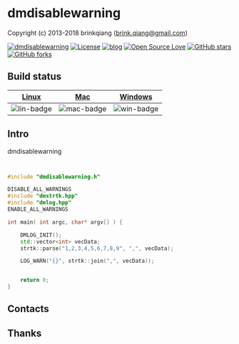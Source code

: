 # dmdisablewarning

Copyright (c) 2013-2018 brinkqiang (brink.qiang@gmail.com)

[![dmdisablewarning](https://img.shields.io/badge/brinkqiang-dmdisablewarning-blue.svg?style=flat-square)](https://github.com/brinkqiang/dmdisablewarning)
[![License](https://img.shields.io/badge/license-MIT-brightgreen.svg)](https://github.com/brinkqiang/dmdisablewarning/blob/master/LICENSE)
[![blog](https://img.shields.io/badge/Author-Blog-7AD6FD.svg)](https://brinkqiang.github.io/)
[![Open Source Love](https://badges.frapsoft.com/os/v3/open-source.png)](https://github.com/brinkqiang)
[![GitHub stars](https://img.shields.io/github/stars/brinkqiang/dmdisablewarning.svg?label=Stars)](https://github.com/brinkqiang/dmdisablewarning) 
[![GitHub forks](https://img.shields.io/github/forks/brinkqiang/dmdisablewarning.svg?label=Fork)](https://github.com/brinkqiang/dmdisablewarning)

## Build status
| [Linux][lin-link] | [Mac][mac-link] | [Windows][win-link] |
| :---------------: | :----------------: | :-----------------: |
| ![lin-badge]      | ![mac-badge]       | ![win-badge]        |

[lin-badge]: https://github.com/brinkqiang/dmdisablewarning/workflows/linux/badge.svg "linux build status"
[lin-link]:  https://github.com/brinkqiang/dmdisablewarning/actions/workflows/linux.yml "linux build status"
[mac-badge]: https://github.com/brinkqiang/dmdisablewarning/workflows/mac/badge.svg "mac build status"
[mac-link]:  https://github.com/brinkqiang/dmdisablewarning/actions/workflows/mac.yml "mac build status"
[win-badge]: https://github.com/brinkqiang/dmdisablewarning/workflows/win/badge.svg "win build status"
[win-link]:  https://github.com/brinkqiang/dmdisablewarning/actions/workflows/win.yml "win build status"

## Intro
dmdisablewarning
```cpp


#include "dmdisablewarning.h"

DISABLE_ALL_WARNINGS
#include "dmstrtk.hpp"
#include "dmlog.hpp"
ENABLE_ALL_WARNINGS

int main( int argc, char* argv[] ) {

	DMLOG_INIT();
	std::vector<int> vecData;
	strtk::parse("1,2,3,4,5,6,7,8,9", ",", vecData);

	LOG_WARN("{}", strtk::join(",", vecData));


    return 0;
}

```
## Contacts

## Thanks
